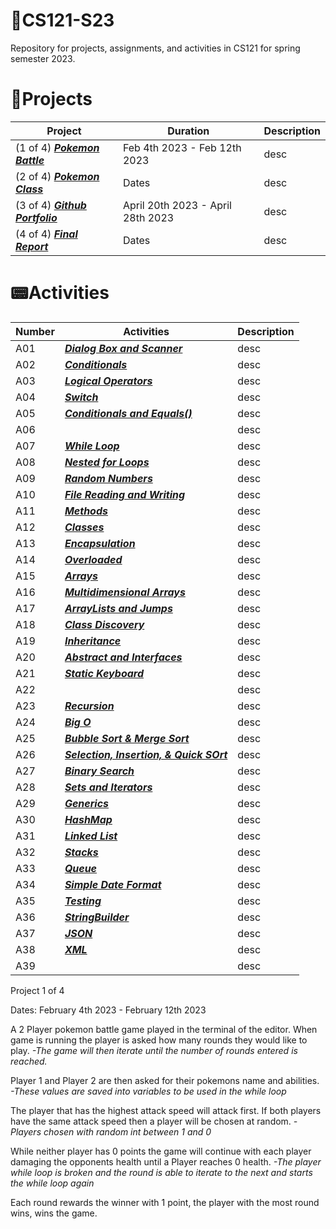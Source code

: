 # 📁**CS121-S23**
Repository for projects, assignments, and activities in CS121 for spring semester 2023.


# 🔨Projects

| Project | Duration | Description |
| ------------- | ------------- | ------------- |
| (1 of 4) **_[Pokemon Battle](https://github.com/Oluwa-Temmy/CS121-S23/tree/main/Projects/Project1)_** | Feb 4th 2023 - Feb 12th 2023 | desc |
| (2 of 4) **_[Pokemon Class](https://github.com/Oluwa-Temmy/CS121-S23/tree/main/Projects/Project2_Pokemon_Class)_** | Dates | desc |
| (3 of 4) **_[Github Portfolio](https://github.com/Oluwa-Temmy/CS121-S23)_** | April 20th 2023 - April 28th 2023 | desc |
| (4 of 4) **_[Final Report]()_** | Dates | desc |



# :pager:Activities

| Number | Activities | Description |
| ------------- | ------------- | ------------- |
| A01 | **_[Dialog Box and Scanner](https://github.com/Oluwa-Temmy/CS121-S23/tree/main/activities/activity1)_** | desc |
| A02 | **_[Conditionals]()_** | desc |
| A03 | **_[Logical Operators](https://github.com/Oluwa-Temmy/CS121-S23/tree/main/activities/activity3)_** | desc |
| A04 | **_[Switch](https://github.com/Oluwa-Temmy/CS121-S23/tree/main/activities/activity_4)_** | desc |
| A05 | **_[Conditionals and Equals()](https://github.com/Oluwa-Temmy/CS121-S23/tree/main/activities/activity_5)_** | desc |
| A06 | **_[]()_** | desc |
| A07 | **_[While Loop](https://github.com/Oluwa-Temmy/CS121-S23/tree/main/activities/activity_7)_** | desc |
| A08 | **_[Nested for Loops](https://github.com/Oluwa-Temmy/CS121-S23/tree/main/activities/nestedForLoopsActivity8)_** | desc |
| A09 | **_[Random Numbers](https://github.com/Oluwa-Temmy/CS121-S23/tree/main/activities/activity%209)_** | desc |
| A10 | **_[File Reading and Writing](https://github.com/Oluwa-Temmy/CS121-S23/tree/main/activities/FileAvtivityactivity10)_** | desc |
| A11 | **_[Methods](https://github.com/Oluwa-Temmy/CS121-S23/tree/main/activities/activity11)_** | desc |
| A12 | **_[Classes](https://github.com/Oluwa-Temmy/CS121-S23/tree/main/activities/activity12)_** | desc |
| A13 | **_[Encapsulation](https://github.com/Oluwa-Temmy/CS121-S23/tree/main/activities/activity13_packages)_** | desc |
| A14 | **_[Overloaded](https://github.com/Oluwa-Temmy/CS121-S23/tree/main/activities/activity14_overloaded)_** | desc |
| A15 | **_[Arrays](https://github.com/Oluwa-Temmy/CS121-S23/tree/main/activities/activity15)_** | desc |
| A16 | **_[Multidimensional Arrays](https://github.com/Oluwa-Temmy/CS121-S23/tree/main/activities/activity16)_** | desc |
| A17 | **_[ArrayLists and Jumps](https://github.com/Oluwa-Temmy/CS121-S23/tree/main/activities/activity17-arrayListDemo)_** | desc |
| A18 | **_[Class Discovery]()_** | desc |
| A19 | **_[Inheritance](https://github.com/Oluwa-Temmy/CS121-S23/tree/main/activities/activity_19Inheritance)_** | desc |
| A20 | **_[Abstract and Interfaces]()_** | desc |
| A21 | **_[Static Keyboard](https://github.com/Oluwa-Temmy/CS121-S23/tree/main/activities/activity21_staticActivity)_** | desc |
| A22 | **_[]()_** | desc |
| A23 | **_[Recursion](https://github.com/Oluwa-Temmy/CS121-S23/tree/main/activities/activity23_recursion)_** | desc |
| A24 | **_[Big O](https://github.com/Oluwa-Temmy/CS121-S23/tree/main/activities/activity24_BigOActivity)_** | desc |
| A25 | **_[Bubble Sort & Merge Sort](https://github.com/Oluwa-Temmy/CS121-S23/tree/main/activities/activity25_sortingActivity)_** | desc |
| A26 | **_[Selection, Insertion, & Quick SOrt](https://github.com/Oluwa-Temmy/CS121-S23/tree/main/activities/activity26_sortingActivity2)_** | desc |
| A27 | **_[Binary Search](https://github.com/Oluwa-Temmy/CS121-S23/tree/main/activities/activity27_BinarySearch)_** | desc |
| A28 | **_[Sets and Iterators](https://github.com/Oluwa-Temmy/CS121-S23/tree/main/activities/activity28_setAndIteratorActivity)_** | desc |
| A29 | **_[Generics]()_** | desc |
| A30 | **_[HashMap]()_** | desc |
| A31 | **_[Linked List]()_** | desc |
| A32 | **_[Stacks]()_** | desc |
| A33 | **_[Queue]()_** | desc |
| A34 | **_[Simple Date Format]()_** | desc |
| A35 | **_[Testing]()_** | desc |
| A36 | **_[StringBuilder]()_** | desc |
| A37 | **_[JSON]()_** | desc |
| A38 | **_[XML]()_** | desc |
| A39 | **_[]()_** | desc |

Project 1 of 4

Dates: February 4th 2023 - February 12th 2023

A 2 Player pokemon battle game played in the terminal of the editor. When game is running the player is asked how
many rounds they would like to play. 
_-The game will then iterate until the number of rounds entered is reached._

Player 1 and Player 2 are then asked for their pokemons name and abilities. 
_-These values are saved into variables to be used in the while loop_

The player that has the highest attack speed will attack first. If both players have the same attack speed 
then a player will be chosen at random. 
_-Players chosen with random int between 1 and 0_

While neither player has 0 points the game will continue with each player damaging the opponents
health until a Player reaches 0 health.
_-The player while loop is broken and the round is able to iterate to the next and starts the while loop again_

Each round rewards the winner with 1 point, the player with the most round wins, wins the game.


